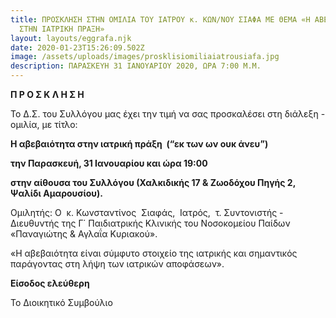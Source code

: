 ```yaml
---
title: ΠΡΟΣΚΛΗΣΗ ΣΤΗΝ ΟΜΙΛΙΑ ΤΟΥ ΙΑΤΡΟΥ κ. ΚΩΝ/ΝΟΥ ΣΙΑΦΑ ΜΕ ΘΕΜΑ «Η ΑΒΕΒΑΙΟΤΗΤΑ
  ΣΤΗΝ ΙΑΤΡΙΚΗ ΠΡΑΞΗ»
layout: layouts/eggrafa.njk
date: 2020-01-23T15:26:09.502Z
image: /assets/uploads/images/prosklisiomiliaiatrousiafa.jpg
description: ΠΑΡΑΣΚΕΥΗ 31 ΙΑΝΟΥΑΡΙΟΥ 2020, ΩΡΑ 7:00 Μ.Μ.
---
```

**Π Ρ Ο Σ Κ Λ Η Σ Η**

Το Δ.Σ. του Συλλόγου μας έχει την τιμή να σας προσκαλέσει στη διάλεξη - ομιλία, με τίτλο:

**Η αβεβαιότητα στην ιατρική πράξη  (“εκ των ων ουκ άνευ”)**

**την Παρασκευή, 31 Ιανουαρίου και ώρα 19:00**

**στην αίθουσα του Συλλόγου (Χαλκιδικής 17 & Ζωοδόχου Πηγής 2, Ψαλίδι Αμαρουσίου).**

Ομιλητής: Ο  κ. Κωνσταντίνος  Σιαφάς,  Ιατρός,  τ. Συντονιστής - Διευθυντής της Γ΄ Παιδιατρικής Κλινικής του Νοσοκομείου Παίδων «Παναγιώτης & Αγλαΐα Κυριακού».

«Η αβεβαιότητα είναι σύμφυτο στοιχείο της ιατρικής και σημαντικός παράγοντας στη λήψη των ιατρικών αποφάσεων».

**Είσοδος ελεύθερη**

Το Διοικητικό Συμβούλιο
